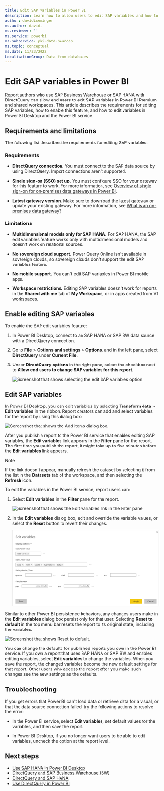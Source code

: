 ```yaml
---
title: Edit SAP variables in Power BI
description: Learn how to allow users to edit SAP variables and how to edit variables for SAP Business Warehouse or SAP HANA DirectQuery reports.
author: davidiseminger
ms.author: davidi
ms.reviewer: ''
ms.service: powerbi
ms.subservice: pbi-data-sources
ms.topic: conceptual
ms.date: 11/23/2022
LocalizationGroup: Data from databases
---
```


# Edit SAP variables in Power BI

Report authors who use SAP Business Warehouse or SAP HANA with DirectQuery can allow end users to edit SAP variables in Power BI Premium and shared workspaces. This article describes the requirements for editing SAP variables, how to enable this feature, and how to edit variables in Power BI Desktop and the Power BI service.

## Requirements and limitations

The following list describes the requirements for editing SAP variables:

### Requirements

- **DirectQuery connection.** You must connect to the SAP data source by using DirectQuery. Import connections aren't supported.

- **Single sign-on (SSO) set up.** You must configure SSO for your gateway for this feature to work. For more information, see [Overview of single sign-on for on-premises data gateways in Power BI](service-gateway-sso-overview.md).

- **Latest gateway version.** Make sure to download the latest gateway or update your existing gateway. For more information, see [What is an on-premises data gateway?](service-gateway-onprem.md)

### Limitations

- **Multidimensional models only for SAP HANA.** For SAP HANA, the SAP edit variables feature works only with multidimensional models and doesn't work on relational sources.

- **No sovereign cloud support.** Power Query Online isn't available in sovereign clouds, so sovereign clouds don't support the edit SAP variables feature.

- **No mobile support.** You can't edit SAP variables in Power BI mobile apps.

- **Workspace restrictions.** Editing SAP variables doesn't work for reports in the **Shared with me** tab of **My Workspace**, or in apps created from V1 workspaces.

## Enable editing SAP variables

To enable the SAP edit variables feature:

1. In Power BI Desktop, connect to an SAP HANA or SAP BW data source with a DirectQuery connection.

1. Go to **File** > **Options and settings** > **Options**, and in the left pane, select **DirectQuery** under **Current File**.

1. Under **DirectQuery options** in the right pane, select the checkbox next to **Allow end users to change SAP variables for this report**.

   ![Screenshot that shows selecting the edit SAP variables option.](media/service-edit-sap-variables/sap-preview-setting-in-desktop.png)

## Edit SAP variables

In Power BI Desktop, you can edit variables by selecting **Transform data** > **Edit variables** in the ribbon. Report creators can add and select variables for the report by using this dialog box:

![Screenshot that shows the Add items dialog box.](media/service-edit-sap-variables/sap-variables-add-items.png)

After you publish a report to the Power BI service that enables editing SAP variables, the **Edit variables** link appears in the **Filter** pane for the report. The first time you publish the report, it might take up to five minutes before the **Edit variables** link appears.

> [!NOTE]
> If the link doesn't appear, manually refresh the dataset by selecting it from the list in the **Datasets** tab of the workspace, and then selecting the **Refresh** icon.

To edit the variables in the Power BI service, report users can:

1. Select **Edit variables** in the **Filter** pane for the report.

   ![Screenshot that shows the Edit variables link in the Filter pane.](media/service-edit-sap-variables/sap-edit-variables-link.png)

1. In the **Edit variables** dialog box, edit and override the variable values, or select the **Reset** button to revert their changes.

   ![Screenshot that shows the Edit variables dialog box in the Power BI service.](media/service-edit-sap-variables/sap-edit-variables-dialog.png)

Similar to other Power BI persistence behaviors, any changes users make in the **Edit variables** dialog box persist only for that user. Selecting **Reset to default** in the top menu bar resets the report to its original state, including the variables.

   ![Screenshot that shows Reset to default.](media/service-edit-sap-variables/reset-to-default.png)

You can change the defaults for published reports you own in the Power BI service. If you own a report that uses SAP HANA or SAP BW and enables editing variables, select **Edit variables** to change the variables. When you save the report, the changed variables become the new default settings for that report. Other users who access the report after you make such changes see the new settings as the defaults.

## Troubleshooting

If you get errors that Power BI can't load data or retrieve data for a visual, or that the data source connection failed, try the following actions to resolve the error:

- In the Power BI service, select **Edit variables**, set default values for the variables, and then save the report.

- In Power BI Desktop, if you no longer want users to be able to edit variables, uncheck the option at the report level.

## Next steps

- [Use SAP HANA in Power BI Desktop](desktop-sap-hana.md)
- [DirectQuery and SAP Business Warehouse (BW)](desktop-directquery-sap-bw.md)
- [DirectQuery and SAP HANA](desktop-directquery-sap-hana.md)
- [Use DirectQuery in Power BI](desktop-directquery-about.md)
